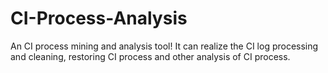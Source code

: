 # CI-Process-Analysis
An CI process mining and analysis tool!
It can realize the CI log processing and cleaning, restoring CI process and other analysis of CI process.
